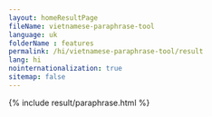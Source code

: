 ```yaml
---
layout: homeResultPage
fileName: vietnamese-paraphrase-tool
language: uk
folderName : features
permalink: /hi/vietnamese-paraphrase-tool/result
lang: hi
nointernationalization: true
sitemap: false
---
```

{% include result/paraphrase.html %}

<script src="/js/result/paraprashing.js" data-foldername="{{page.folderName}}" data-lang="{{page.lang}}"></script>
